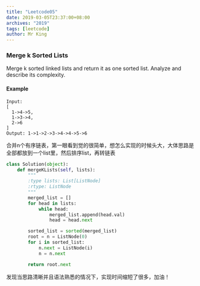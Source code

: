 ```yaml
---
title: "Leetcode05"
date: 2019-03-05T23:37:00+08:00
archives: "2019"
tags: [leetcode]
author: Mr King
---
```


### Merge k Sorted Lists

Merge k sorted linked lists and return it as one sorted list. Analyze and describe its complexity.

#### Example

```
Input:
[
  1->4->5,
  1->3->4,
  2->6
]
Output: 1->1->2->3->4->4->5->6
```

合并n个有序链表，第一眼看到觉的很简单，想怎么实现的时候头大，大体思路是全部都放到一个list里，然后排序list，再转链表

```python
class Solution(object):
    def mergeKLists(self, lists):
        """
        :type lists: List[ListNode]
        :rtype: ListNode
        """
        merged_list = []
        for head in lists:
        	while head:
        		merged_list.append(head.val)
        		head = head.next

        sorted_list = sorted(merged_list)
        root = n = ListNode(0)
        for i in sorted_list:
        	n.next = ListNode(i)
        	n = n.next

        return root.next

```
发现当思路清晰并且语法熟悉的情况下，实现时间缩短了很多，加油！